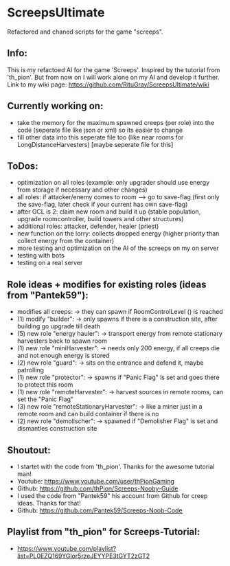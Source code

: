 # ScreepsUltimate
Refactored and chaned scripts for the game "screeps".

Info:
----
This is my refactoed AI for the game 'Screeps'.
Inspired by the tutorial from 'th_pion'.
But from now on I will work alone on my AI and develop it further.
Link to my wiki page: https://github.com/RituGray/ScreepsUltimate/wiki

Currently working on:
----
- take the memory for the maximum spawned creeps (per role) into the code (seperate file like json or xml) so its easier to change
- fill other data into this seperate file too (like near rooms for LongDistanceHarvesters) [maybe seperate file for this]

ToDos:
----
- optimization on all roles (example: only upgrader should use energy from storage if necessary and other changes)
- all roles: if attacker/enemy comes to room --> go to save-flag (first only the save-flag, later check if your current has own save-flag)
- after GCL is 2: claim new room and build it up (stable population, upgrade roomcontroller, build towers and other structures)
- additional roles: attacker, defender, healer (priest)
- new function on the lorry: collects dropped energy (higher priority than collect energy from the container)
- more testing and optimization on the AI of the screeps on my on server
- testing with bots
- testing on a real server

Role ideas + modifies for existing roles (ideas from "Pantek59"):
----
- modifies all creeps: -> they can spawn if RoomControlLevel () is reached
- (1) modify "builder": -> only spawns if there is a construction site, after building go upgrade till death
- (5) new role "energy hauler": -> transport energy from remote stationary harvesters back to spawn room
- (1) new role "miniHarvester": -> needs only 200 energy, if all creeps die and not enough energy is stored
- (2) new role "guard": -> sits on the entrance and defend it, maybe patrolling
- (1) new role "protector": -> spawns if "Panic Flag" is set and goes there to protect this room
- (1) new role "remoteHarvester": -> harvest sources in remote rooms, can set the "Panic Flag"
- (3) new role "remoteStationaryHarvester": -> like a miner just in a remote room and can build container if there is no
- (2) new role "demolischer": -> spawned if "Demolisher Flag" is set and dismantles construction site

Shoutout:
----
- I startet with the code from 'th_pion'. Thanks for the awesome tutorial man!
- Youtube: https://www.youtube.com/user/thPionGaming
- Github: https://github.com/thPion/Screeps-Nooby-Guide
- I used the code from "Pantek59" his account from Github for creep ideas. Thanks for that!
- Github: https://github.com/Pantek59/Screeps-Noob-Code

Playlist from "th_pion" for Screeps-Tutorial:
----
- https://www.youtube.com/playlist?list=PL0EZQ169YGlor5rzeJEYYPE3tGYT2zGT2
